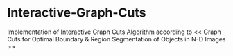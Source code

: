 # Interactive-Graph-Cuts
Implementation of Interactive Graph Cuts Algorithm according to << Graph Cuts for Optimal Boundary & Region Segmentation of Objects in N-D Images >>
